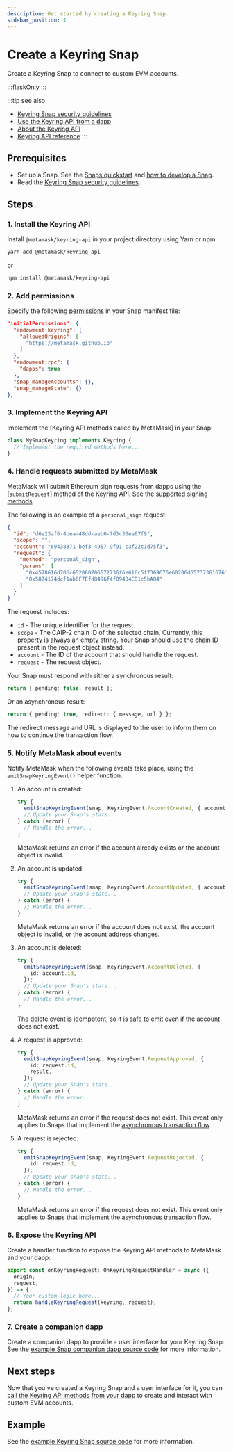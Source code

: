 ```yaml
---
description: Get started by creating a Keyring Snap.
sidebar_position: 1
---
```


# Create a Keyring Snap

Create a Keyring Snap to connect to custom EVM accounts.

:::flaskOnly
:::

:::tip see also
- [Keyring Snap security guidelines](security.md)
- [Use the Keyring API from a dapp](../dapp.md)
- [About the Keyring API](../../../concepts/keyring-api.md)
- [Keyring API reference](../../../reference/keyring-api/index.md)
:::

## Prerequisites

- Set up a Snap.
  See the [Snaps quickstart](../../../get-started/quickstart.md) and [how to develop a Snap](../../develop-a-snap.md).
- Read the [Keyring Snap security guidelines](security.md).

## Steps

### 1. Install the Keyring API

Install `@metamask/keyring-api` in your project directory using Yarn or npm:

```bash
yarn add @metamask/keyring-api
```

or

```bash
npm install @metamask/keyring-api
```

### 2. Add permissions

Specify the following [permissions](../../request-permissions.md) in your Snap manifest file:

```json title="snap.manifest.json"
"initialPermissions": {
  "endowment:keyring": {
    "allowedOrigins": [
      "https://metamask.github.io"
    ]
  },
  "endowment:rpc": {
    "dapps": true
  },
  "snap_manageAccounts": {},
  "snap_manageState": {}
},
```

### 3. Implement the Keyring API

Implement the [Keyring API methods called by MetaMask] in your Snap:

```typescript
class MySnapKeyring implements Keyring {
  // Implement the required methods here...
}
```

### 4. Handle requests submitted by MetaMask

MetaMask will submit Ethereum sign requests from dapps using the [`submitRequest`] method of the Keyring API.
See the [supported signing methods](../../../concepts/keyring-api.md#supported-signing-methods).

The following is an example of a `personal_sign` request:

```json
{
  "id": "d6e23af6-4bea-48dd-aeb0-7d3c30ea67f9",
  "scope": "",
  "account": "69438371-bef3-4957-9f91-c3f22c1d75f3",
  "request": {
    "method": "personal_sign",
    "params": [
      "0x4578616d706c652060706572736f6e616c5f7369676e60206d657373616765",
      "0x5874174dcf1ab6F7Efd8496f4f09404CD1c5bA84"
    ]
  }
}
```

The request includes:

- `id` - The unique identifier for the request.
- `scope` - The CAIP-2 chain ID of the selected chain.
  Currently, this property is always an empty string.
  Your Snap should use the chain ID present in the request object instead.
- `account` - The ID of the account that should handle the request.
- `request` - The request object.

Your Snap must respond with either a synchronous result:

```typescript
return { pending: false, result };
```

Or an asynchronous result:

```typescript
return { pending: true, redirect: { message, url } };
```

The redirect message and URL is displayed to the user to inform them on how to continue the transaction flow.

### 5. Notify MetaMask about events

Notify MetaMask when the following events take place, using the `emitSnapKeyringEvent()` helper function.

1. An account is created:

   ```typescript
   try {
     emitSnapKeyringEvent(snap, KeyringEvent.AccountCreated, { account });
     // Update your Snap's state...
   } catch (error) {
     // Handle the error...
   }
   ```

   MetaMask returns an error if the account already exists or the account object is invalid.

2. An account is updated:

   ```typescript
   try {
     emitSnapKeyringEvent(snap, KeyringEvent.AccountUpdated, { account });
     // Update your Snap's state...
   } catch (error) {
     // Handle the error...
   }
   ```
  
   MetaMask returns an error if the account does not exist, the account object is invalid, or the
   account address changes.

3. An account is deleted:

   ```typescript
   try {
     emitSnapKeyringEvent(snap, KeyringEvent.AccountDeleted, {
       id: account.id,
     });
     // Update your Snap's state...
   } catch (error) {
     // Handle the error...
   }
   ```
  
   The delete event is idempotent, so it is safe to emit even if the account does not exist.

4. A request is approved:

   ```typescript
   try {
     emitSnapKeyringEvent(snap, KeyringEvent.RequestApproved, {
       id: request.id,
       result,
     });
     // Update your Snap's state...
   } catch (error) {
     // Handle the error...
   }
   ```
  
   MetaMask returns an error if the request does not exist.
   This event only applies to Snaps that implement the
   [asynchronous transaction flow](../../../concepts/keyring-api.md#asynchronous-transaction-flow).

5. A request is rejected:

   ```typescript
   try {
     emitSnapKeyringEvent(snap, KeyringEvent.RequestRejected, {
       id: request.id,
     });
     // Update your snap's state...
   } catch (error) {
     // Handle the error...
   }
   ```
  
   MetaMask returns an error if the request does not exist.
   This event only applies to Snaps that implement the
   [asynchronous transaction flow](../../../concepts/keyring-api.md#asynchronous-transaction-flow).

### 6. Expose the Keyring API

Create a handler function to expose the Keyring API methods to MetaMask and your dapp:

```typescript
export const onKeyringRequest: OnKeyringRequestHandler = async ({
  origin,
  request,
}) => {
  // Your custom logic here...
  return handleKeyringRequest(keyring, request);
};
```

### 7. Create a companion dapp

Create a companion dapp to provide a user interface for your Keyring Snap.
See the [example Snap companion dapp source code](https://github.com/MetaMask/snap-simple-keyring/tree/main/packages/site)
for more information.

## Next steps

Now that you've created a Keyring Snap and a user interface for it, you can
[call the Keyring API methods from your dapp](../dapp.md) to create and interact with custom EVM accounts.

## Example

See the [example Keyring Snap source code](https://github.com/MetaMask/snap-simple-keyring/tree/main/packages/snap)
for more information.
